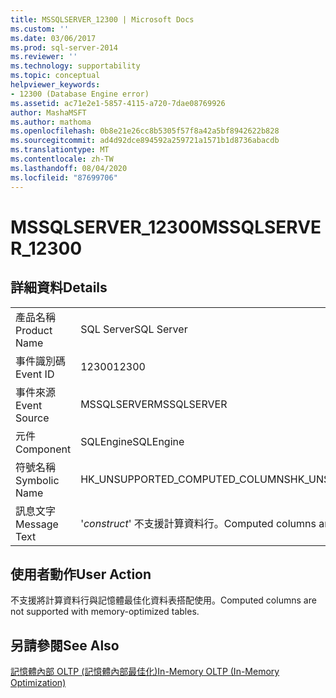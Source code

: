 ```yaml
---
title: MSSQLSERVER_12300 | Microsoft Docs
ms.custom: ''
ms.date: 03/06/2017
ms.prod: sql-server-2014
ms.reviewer: ''
ms.technology: supportability
ms.topic: conceptual
helpviewer_keywords:
- 12300 (Database Engine error)
ms.assetid: ac71e2e1-5857-4115-a720-7dae08769926
author: MashaMSFT
ms.author: mathoma
ms.openlocfilehash: 0b8e21e26cc8b5305f57f8a42a5bf8942622b828
ms.sourcegitcommit: ad4d92dce894592a259721a1571b1d8736abacdb
ms.translationtype: MT
ms.contentlocale: zh-TW
ms.lasthandoff: 08/04/2020
ms.locfileid: "87699706"
---
```

# <a name="mssqlserver_12300"></a><span data-ttu-id="18301-102">MSSQLSERVER_12300</span><span class="sxs-lookup"><span data-stu-id="18301-102">MSSQLSERVER_12300</span></span>
    
## <a name="details"></a><span data-ttu-id="18301-103">詳細資料</span><span class="sxs-lookup"><span data-stu-id="18301-103">Details</span></span>  
  
|||  
|-|-|  
|<span data-ttu-id="18301-104">產品名稱</span><span class="sxs-lookup"><span data-stu-id="18301-104">Product Name</span></span>|<span data-ttu-id="18301-105">SQL Server</span><span class="sxs-lookup"><span data-stu-id="18301-105">SQL Server</span></span>|  
|<span data-ttu-id="18301-106">事件識別碼</span><span class="sxs-lookup"><span data-stu-id="18301-106">Event ID</span></span>|<span data-ttu-id="18301-107">12300</span><span class="sxs-lookup"><span data-stu-id="18301-107">12300</span></span>|  
|<span data-ttu-id="18301-108">事件來源</span><span class="sxs-lookup"><span data-stu-id="18301-108">Event Source</span></span>|<span data-ttu-id="18301-109">MSSQLSERVER</span><span class="sxs-lookup"><span data-stu-id="18301-109">MSSQLSERVER</span></span>|  
|<span data-ttu-id="18301-110">元件</span><span class="sxs-lookup"><span data-stu-id="18301-110">Component</span></span>|<span data-ttu-id="18301-111">SQLEngine</span><span class="sxs-lookup"><span data-stu-id="18301-111">SQLEngine</span></span>|  
|<span data-ttu-id="18301-112">符號名稱</span><span class="sxs-lookup"><span data-stu-id="18301-112">Symbolic Name</span></span>|<span data-ttu-id="18301-113">HK_UNSUPPORTED_COMPUTED_COLUMNS</span><span class="sxs-lookup"><span data-stu-id="18301-113">HK_UNSUPPORTED_COMPUTED_COLUMNS</span></span>|  
|<span data-ttu-id="18301-114">訊息文字</span><span class="sxs-lookup"><span data-stu-id="18301-114">Message Text</span></span>|<span data-ttu-id="18301-115">'*construct*' 不支援計算資料行。</span><span class="sxs-lookup"><span data-stu-id="18301-115">Computed columns are not supported with '*construct*'.</span></span>|  
  
## <a name="user-action"></a><span data-ttu-id="18301-116">使用者動作</span><span class="sxs-lookup"><span data-stu-id="18301-116">User Action</span></span>  
 <span data-ttu-id="18301-117">不支援將計算資料行與記憶體最佳化資料表搭配使用。</span><span class="sxs-lookup"><span data-stu-id="18301-117">Computed columns are not supported with memory-optimized tables.</span></span>  
  
## <a name="see-also"></a><span data-ttu-id="18301-118">另請參閱</span><span class="sxs-lookup"><span data-stu-id="18301-118">See Also</span></span>  
 [<span data-ttu-id="18301-119">記憶體內部 OLTP &#40;記憶體內部最佳化&#41;</span><span class="sxs-lookup"><span data-stu-id="18301-119">In-Memory OLTP &#40;In-Memory Optimization&#41;</span></span>](../in-memory-oltp/in-memory-oltp-in-memory-optimization.md)  
  
  
